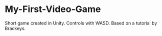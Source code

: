 # My-First-Video-Game
Short game created in Unity. Controls with WASD. Based on a tutorial by Brackeys.
